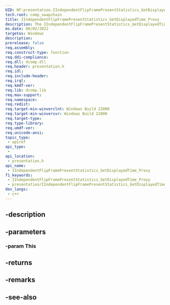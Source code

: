 ```yaml
---
UID: NF:presentation.IIndependentFlipFramePresentStatistics_GetDisplayedTime_Proxy
tech.root: comp_swapchain
title: IIndependentFlipFramePresentStatistics_GetDisplayedTime_Proxy
description: The IIndependentFlipFramePresentStatistics_GetDisplayedTime_Proxy function (presentation.h) gets the time the present was displayed.
ms.date: 08/02/2022
targetos: Windows
description: 
prerelease: false
req.assembly: 
req.construct-type: function
req.ddi-compliance: 
req.dll: dcomp.dll
req.header: presentation.h
req.idl: 
req.include-header: 
req.irql: 
req.kmdf-ver: 
req.lib: dcomp.lib
req.max-support: 
req.namespace: 
req.redist: 
req.target-min-winverclnt: Windows Build 22000
req.target-min-winversvr: Windows Build 22000
req.target-type: 
req.type-library: 
req.umdf-ver: 
req.unicode-ansi: 
topic_type:
 - apiref
api_type:
 - 
api_location:
 - presentation.h
api_name:
 - IIndependentFlipFramePresentStatistics_GetDisplayedTime_Proxy
f1_keywords:
 - IIndependentFlipFramePresentStatistics_GetDisplayedTime_Proxy
 - presentation/IIndependentFlipFramePresentStatistics_GetDisplayedTime_Proxy
dev_langs:
 - c++
---
```


## -description

## -parameters

### -param This

## -returns

## -remarks

## -see-also

